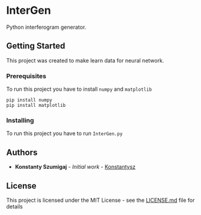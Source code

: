 # InterGen

Python interferogram generator.

## Getting Started

This project was created to make learn data for neural network.

### Prerequisites

To run this project you have to install `numpy` and `matplotlib`

```
pip install numpy
pip install matplotlib
```

### Installing

To run this project you have to run `InterGen.py`

## Authors

* **Konstanty Szumigaj** - *Initial work* - [Konstantysz](https://github.com/Konstantysz)

## License

This project is licensed under the MIT License - see the [LICENSE.md](LICENSE.md) file for details
